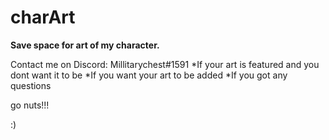 # charArt
**Save space for art of my character.**

Contact me on Discord: Millitarychest\#1591
*If your art is featured and you dont want it to be
*If you want your art to be added
*If you got any questions

go nuts!!!

:)